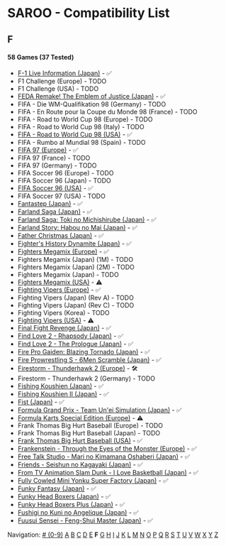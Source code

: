 # SAROO - Compatibility List

## F

#### 58 Games (37 Tested)

- [F-1 Live Information (Japan)](../../../Regions/Retails/Japan/GS-9035/01/README.md) - :white_check_mark:
- F1 Challenge (Europe) - TODO
- F1 Challenge (USA) - TODO
- [FEDA Remake! The Emblem of Justice (Japan)](../../../Regions/Retails/Japan/GS-9107/01/README.md) - :white_check_mark:
- FIFA - Die WM-Qualifikation 98 (Germany) - TODO
- FIFA - En Route pour la Coupe du Monde 98 (France) - TODO
- FIFA - Road to World Cup 98 (Europe) - TODO
- FIFA - Road to World Cup 98 (Italy) - TODO
- [FIFA - Road to World Cup 98 (USA)](../../../Regions/Retails/USA/T-5025H/01/README.md) - :white_check_mark:
- FIFA - Rumbo al Mundial 98 (Spain) - TODO
- [FIFA 97 (Europe)](../../../Regions/Retails/Europe/T-5017H/01/README.md) - :white_check_mark:
- FIFA 97 (France) - TODO
- FIFA 97 (Germany) - TODO
- FIFA Soccer 96 (Europe) - TODO
- FIFA Soccer 96 (Japan) - TODO
- [FIFA Soccer 96 (USA)](../../../Regions/Retails/USA/T-5003H/01/README.md) - :white_check_mark:
- FIFA Soccer 97 (USA) - TODO
- [Fantastep (Japan)](../../../Regions/Retails/Japan/GS-9107/01/README.md) - :white_check_mark:
- [Farland Saga (Japan)](../../../Regions/Retails/Japan/T-32507G/01/README.md) - :white_check_mark:
- [Farland Saga: Toki no Michishirube (Japan)](../../../Regions/Retails/Japan/T-32511G/01/README.md) - :white_check_mark:
- [Farland Story: Habou no Mai (Japan)](../../../Regions/Retails/Japan/T-32505G/01/README.md) - :white_check_mark:
- [Father Christmas (Japan)](../../../Regions/Retails/Japan/T-18504G/01/README.md) - :white_check_mark:
- [Fighter's History Dynamite (Japan)](../../../Regions/Retails/Japan/GS-9107/01/README.md) - :white_check_mark:
- [Fighters Megamix (Europe)](../../../Regions/Retails/Europe/MK-81073/01/README.md) - :white_check_mark:
- Fighters Megamix (Japan) (1M) - TODO
- Fighters Megamix (Japan) (2M) - TODO
- Fighters Megamix (Japan) - TODO
- [Fighters Megamix (USA)](../../../Regions/Retails/USA/MK-81073/01/README.md) - :warning:
- [Fighting Vipers (Europe)](../../../Regions/Retails/Europe/MK-81041/01/README.md) - :white_check_mark:
- Fighting Vipers (Japan) (Rev A) - TODO
- Fighting Vipers (Japan) (Rev C) - TODO
- Fighting Vipers (Korea) - TODO
- [Fighting Vipers (USA)](../../../Regions/Retails/USA/MK-81041/01/README.md) - :warning:
- [Final Fight Revenge (Japan)](../../../Regions/Retails/Japan/T-20605G/01/README.md) - :white_check_mark:
- [Find Love 2 - Rhapsody (Japan)](../../../Regions/Retails/Japan/T-34605G/01/README.md) - :white_check_mark:
- [Find Love 2 - The Prologue (Japan)](../../../Regions/Retails/Japan/T-34604G/01/README.md) - :white_check_mark:
- [Fire Pro Gaiden: Blazing Tornado (Japan)](../../../Regions/Retails/Japan/T-4302G/01/README.md) - :white_check_mark:
- [Fire Prowrestling S - 6Men Scramble (Japan)](../../../Regions/Retails/Japan/T-4308G/01/README.md) - :white_check_mark:
- [Firestorm - Thunderhawk 2 (Europe)](../../../Regions/Retails/Europe/T-11501H00/01/README.md) - :hammer_and_wrench:
- Firestorm - Thunderhawk 2 (Germany) - TODO
- [Fishing Koushien (Japan)](../../../Regions/Retails/Japan/T-24901G/01/README.md) - :white_check_mark:
- [Fishing Koushien II (Japan)](../../../Regions/Retails/Japan/T-24904G/01/README.md) - :white_check_mark:
- [Fist (Japan)](../../../Regions/Retails/Japan/T-15015G/01/README.md) - :white_check_mark:
- [Formula Grand Prix - Team Un'ei Simulation (Japan)](../../../Regions/Retails/Japan/T-7309G/01/README.md) - :white_check_mark:
- [Formula Karts Special Edition (Europe)](../../../Regions/Retails/Europe/MK-81282/01/README.md) - :warning:
- Frank Thomas Big Hurt Baseball (Europe) - TODO
- Frank Thomas Big Hurt Baseball (Japan) - TODO
- [Frank Thomas Big Hurt Baseball (USA)](../../../Regions/Retails/USA/T-8138H/01/README.md) - :white_check_mark:
- [Frankenstein - Through the Eyes of the Monster (Europe)](../../../Regions/Retails/Europe/T-12511H/01/README.md) - :white_check_mark:
- [Free Talk Studio - Mari no Kimamana Oshaberi (Japan)](../../../Regions/Retails/Japan/T-20504G/01/README.md) - :white_check_mark:
- [Friends - Seishun no Kagayaki (Japan)](../../../Regions/Retails/Japan/T-20109G/01/README.md) - :white_check_mark:
- [From TV Animation Slam Dunk - I Love Basketball (Japan)](../../../Regions/Retails/Japan/T-13301G/01/README.md) - :white_check_mark:
- [Fully Cowled Mini Yonku Super Factory (Japan)](../../../Regions/Retails/Japan/T-26407G/01/README.md) - :white_check_mark:
- [Funky Fantasy (Japan)](../../../Regions/Retails/Japan/T-20002G/01/README.md) - :white_check_mark:
- [Funky Head Boxers (Japan)](../../../Regions/Retails/Japan/T-20003G/01/README.md) - :white_check_mark:
- [Funky Head Boxers Plus (Japan)](../../../Regions/Retails/Japan/T-20004G/01/README.md) - :white_check_mark:
- [Fushigi no Kuni no Angelique (Japan)](../../../Regions/Retails/Japan/T-7634G/01/README.md) - :white_check_mark:
- [Fuusui Sensei - Feng-Shui Master (Japan)](../../../Regions/Retails/Japan/T-21701G/01/README.md) - :white_check_mark:

Navigation:
[# (0-9)](./09.md) [A](./A.md) [B](./B.md) [C](./C.md) [D](./D.md) [E](./E.md) **F** [G](./G.md) [H](./H.md) [I](./I.md) [J](./J.md) [K](./K.md) [L](./L.md) [M](./M.md) [N](./N.md) [O](./O.md) [P](./P.md) [Q](./Q.md) [R](./R.md) [S](./S.md) [T](./T.md) [U](./U.md) [V](./V.md) [W](./W.md) [X](./X.md) [Y](./Y.md) [Z](./Z.md)
